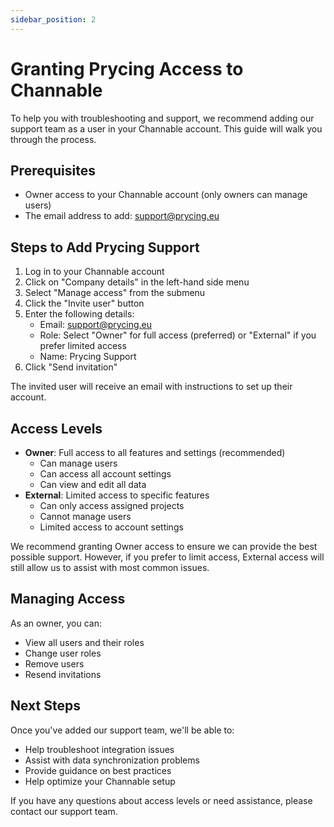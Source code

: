 ```yaml
---
sidebar_position: 2
---
```


# Granting Prycing Access to Channable

To help you with troubleshooting and support, we recommend adding our support team as a user in your Channable account. This guide will walk you through the process.

## Prerequisites

- Owner access to your Channable account (only owners can manage users)
- The email address to add: support@prycing.eu

## Steps to Add Prycing Support

1. Log in to your Channable account
2. Click on "Company details" in the left-hand side menu
3. Select "Manage access" from the submenu
4. Click the "Invite user" button
5. Enter the following details:
   - Email: support@prycing.eu
   - Role: Select "Owner" for full access (preferred) or "External" if you prefer limited access
   - Name: Prycing Support
6. Click "Send invitation"

The invited user will receive an email with instructions to set up their account.

## Access Levels

- **Owner**: Full access to all features and settings (recommended)
  - Can manage users
  - Can access all account settings
  - Can view and edit all data
- **External**: Limited access to specific features
  - Can only access assigned projects
  - Cannot manage users
  - Limited access to account settings

We recommend granting Owner access to ensure we can provide the best possible support. However, if you prefer to limit access, External access will still allow us to assist with most common issues.

## Managing Access

As an owner, you can:
- View all users and their roles
- Change user roles
- Remove users
- Resend invitations

## Next Steps

Once you've added our support team, we'll be able to:
- Help troubleshoot integration issues
- Assist with data synchronization problems
- Provide guidance on best practices
- Help optimize your Channable setup

If you have any questions about access levels or need assistance, please contact our support team. 